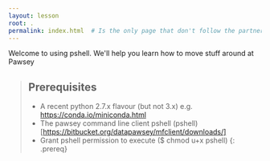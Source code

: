 ```yaml
---
layout: lesson
root: .
permalink: index.html  # Is the only page that don't follow the partner /:path/index.html
---
```

Welcome to using pshell. We'll help you learn how to move stuff around at Pawsey
> ## Prerequisites
>
> * A recent python 2.7.x flavour (but not 3.x) e.g. https://conda.io/miniconda.html
> * The pawsey command line client pshell (pshell)[https://bitbucket.org/datapawsey/mfclient/downloads/]
> * Grant pshell permission to execute ($ chmod u+x pshell)
{: .prereq}
